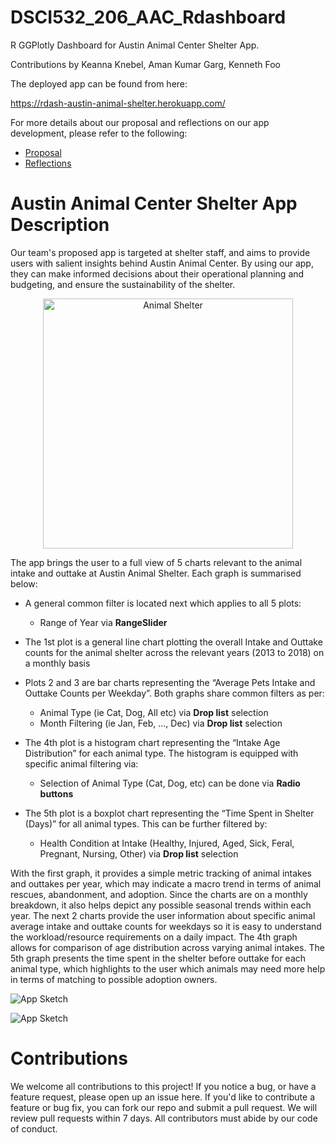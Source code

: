 # DSCI532_206_AAC_Rdashboard
R GGPlotly Dashboard for Austin Animal Center Shelter App. 

Contributions by Keanna Knebel, Aman Kumar Garg, Kenneth Foo

The deployed app can be found from here:

https://rdash-austin-animal-shelter.herokuapp.com/

For more details about our proposal and reflections on our app development, please refer to the following:
- [Proposal](https://github.com/UBC-MDS/DSCI532_206_AAC_Rdashboard/blob/master/proposal.md)
- [Reflections](https://github.com/UBC-MDS/DSCI532_206_AAC_Rdashboard/blob/master/reflections.md)

# Austin Animal Center Shelter App Description
Our team's proposed app is targeted at shelter staff, and aims to provide users with salient insights behind Austin Animal Center. By using our app, they can make informed decisions about their operational planning and budgeting, and ensure the sustainability of the shelter.

<p align="center">
<img src="./img/general_animal_shelter.png" alt="Animal Shelter" width="400" /p> 
</p>

The app brings the user to a full view of 5 charts relevant to the animal intake and outtake at Austin Animal Shelter. Each graph is summarised below:

- A general common filter is located next which applies to all 5 plots:
    - Range of Year via __RangeSlider__

- The 1st plot is a general line chart plotting the overall Intake and Outtake counts for the animal shelter across the relevant years (2013 to 2018) on a monthly basis

- Plots 2 and 3 are bar charts representing the “Average Pets Intake and Outtake Counts per Weekday”. Both graphs share common filters as per:
    - Animal Type (ie Cat, Dog, All etc) via __Drop list__ selection
    - Month Filtering (ie Jan, Feb, ..., Dec) via __Drop list__ selection

- The 4th plot is a histogram chart representing the “Intake Age Distribution” for each animal type. The histogram is equipped with specific animal filtering via: 
    - Selection of Animal Type (Cat, Dog, etc) can be done via __Radio buttons__

- The 5th plot is a boxplot chart representing the “Time Spent in Shelter (Days)” for all animal types. This can be further filtered by:
    - Health Condition at Intake (Healthy, Injured, Aged, Sick, Feral, Pregnant, Nursing, Other) via __Drop list__ selection

With the first graph, it provides a simple metric tracking of animal intakes and outtakes per year, which may indicate a macro trend in terms of animal rescues, abandonment, and adoption. Since the charts are on a monthly breakdown, it also helps depict any possible seasonal trends within each year. The next 2 charts provide the user information about specific animal average intake and outtake counts for weekdays so it is easy to understand the workload/resource requirements on a daily impact. The 4th graph allows for comparison of age distribution across varying animal intakes. The 5th graph presents the time spent in the shelter before outtake for each animal type, which highlights to the user which animals may need more help in terms of matching to possible adoption owners. 

![App Sketch](./img/rdash_sketch1.PNG)

![App Sketch](./img/rdash_sketch2.PNG)

# Contributions 
We welcome all contributions to this project! If you notice a bug, or have a feature request, please open up an issue here. If you'd like to contribute a feature or bug fix, you can fork our repo and submit a pull request. We will review pull requests within 7 days. All contributors must abide by our code of conduct.